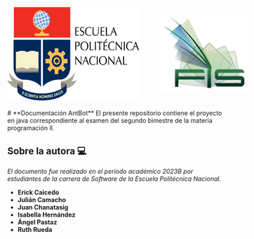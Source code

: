 <div style="display: flex; margin-bottom: 20px;">
  <img src="https://raw.githubusercontent.com/fernygeek/AntBot/main/figuras/logoEPN.png" alt="logoEPN" style="flex: 50%; width: 300px; margin-right: 30px;">
  <img src="https://raw.githubusercontent.com/fernygeek/AntBot/main/figuras/logoFIS.png" alt="LogoFIS" style="flex: 50%; width: 200px; padding: 20px">
</div>
# **Documentación AntBot** 
El presente repositorio contiene el proyecto en java correspondiente al examen del segundo bimestre de la materia programación II.

## Sobre la autora 💻

*El documento fue realizado en el periodo académico 2023B por estudiantes de la carrera de Software de la Escuela Politécnica Nacional.*
- **Erick Caicedo**
- **Julián Camacho**
- **Juan Chanatasig**
- **Isabella Hernández**
- **Ángel Pastaz**
- **Ruth Rueda**